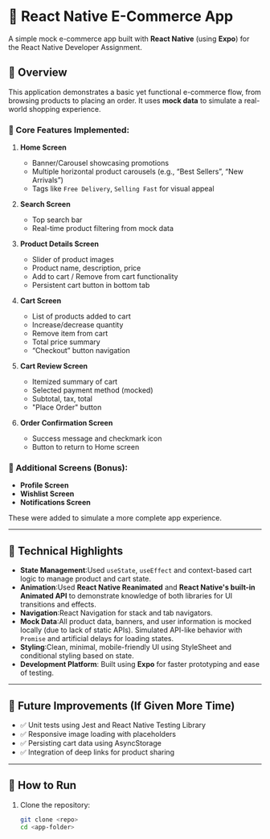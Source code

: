 # 🛒 React Native E-Commerce App

A simple mock e-commerce app built with **React Native** (using **Expo**) for the React Native Developer Assignment.

## 📱 Overview

This application demonstrates a basic yet functional e-commerce flow, from browsing products to placing an order. It uses **mock data** to simulate a real-world shopping experience.

### 🔧 Core Features Implemented:

1. **Home Screen**

   - Banner/Carousel showcasing promotions
   - Multiple horizontal product carousels (e.g., “Best Sellers”, “New Arrivals”)
   - Tags like `Free Delivery`, `Selling Fast` for visual appeal
2. **Search Screen**

   - Top search bar
   - Real-time product filtering from mock data
3. **Product Details Screen**

   - Slider of product images
   - Product name, description, price
   - Add to cart / Remove from cart functionality
   - Persistent cart button in bottom tab
4. **Cart Screen**

   - List of products added to cart
   - Increase/decrease quantity
   - Remove item from cart
   - Total price summary
   - “Checkout” button navigation
5. **Cart Review Screen**

   - Itemized summary of cart
   - Selected payment method (mocked)
   - Subtotal, tax, total
   - "Place Order" button
6. **Order Confirmation Screen**

   - Success message and checkmark icon
   - Button to return to Home screen

### 🧪 Additional Screens (Bonus):

- **Profile Screen**
- **Wishlist Screen**
- **Notifications Screen**

These were added to simulate a more complete app experience.

---

## 🧠 Technical Highlights

- **State Management**:Used `useState`, `useEffect` and context-based cart logic to manage product and cart state.
- **Animation**:Used **React Native Reanimated** and **React Native's built-in Animated API** to demonstrate knowledge of both libraries for UI transitions and effects.
- **Navigation**:React Navigation for stack and tab navigators.
- **Mock Data**:All product data, banners, and user information is mocked locally (due to lack of static APIs). Simulated API-like behavior with `Promise` and artificial delays for loading states.
- **Styling**:Clean, minimal, mobile-friendly UI using StyleSheet and conditional styling based on state.
- **Development Platform**:
  Built using **Expo** for faster prototyping and ease of testing.

---

## 🧪 Future Improvements (If Given More Time)

- ✅ Unit tests using Jest and React Native Testing Library
- ✅ Responsive image loading with placeholders
- ✅ Persisting cart data using AsyncStorage
- ✅ Integration of deep links for product sharing

---

## 🚀 How to Run

1. Clone the repository:
   ```bash
   git clone <repo>
   cd <app-folder>
   ```
